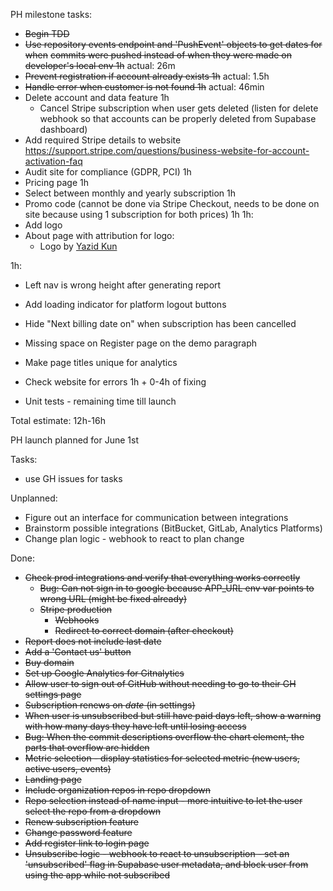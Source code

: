 
PH milestone tasks:

* ~~Begin TDD~~
* ~~Use repository events endpoint and 'PushEvent' objects to get dates for when~~
~~commits were pushed instead of when they were made on developer's local env 1h~~ actual: 26m
* ~~Prevent registration if account already exists 1h~~ actual: 1.5h
* ~~Handle error when customer is not found 1h~~ actual: 46min
* Delete account and data feature 1h
    * Cancel Stripe subscription when user gets deleted 
    (listen for delete webhook so that accounts can be properly deleted from Supabase dashboard)
* Add required Stripe details to website https://support.stripe.com/questions/business-website-for-account-activation-faq
* Audit site for compliance (GDPR, PCI) 1h
* Pricing page 1h
* Select between monthly and yearly subscription 1h
* Promo code (cannot be done via Stripe Checkout, needs to be done on site because using 1 subscription for both prices) 1h
1h: 
* Add logo
* About page with attribution for logo:
    * Logo by <a href="https://www.vecteezy.com/members/ykadesign">Yazid Kun</a>

1h:
* Left nav is wrong height after generating report
* Add loading indicator for platform logout buttons
* Hide "Next billing date on" when subscription has been cancelled
* Missing space on Register page on the demo paragraph
* Make page titles unique for analytics

* Check website for errors 1h + 0-4h of fixing
* Unit tests - remaining time till launch

Total estimate: 12h-16h

PH launch planned for June 1st

Tasks:

* use GH issues for tasks

Unplanned:

* Figure out an interface for communication between integrations
* Brainstorm possible integrations (BitBucket, GitLab, Analytics Platforms)
* Change plan logic - webhook to react to plan change

Done:

* ~~Check prod integrations and verify that everything works correctly~~
    * ~~Bug: Can not sign in to google because APP_URL env var points to wrong URL (might be fixed already)~~
    * ~~Stripe production~~
        * ~~Webhooks~~
        * ~~Redirect to correct domain (after checkout)~~
* ~~Report does not include last date~~
* ~~Add a 'Contact us' button~~
* ~~Buy domain~~
* ~~Set up Google Analytics for Gitnalytics~~
* ~~Allow user to sign out of GitHub without needing to go to their GH settings page~~
* ~~Subscription renews on _date_ (in settings)~~
* ~~When user is unsubscribed but still have paid days left, show a warning with
how many days they have left until losing access~~
* ~~Bug: When the commit descriptions overflow the chart <canvas/> element, the parts that overflow are hidden~~
* ~~Metric selection - display statistics for selected metric (new users, active users, events)~~
* ~~Landing page~~
* ~~Include organization repos in repo dropdown~~
* ~~Repo selection instead of name input - more intuitive to let the user select the repo from a dropdown~~
* ~~Renew subscription feature~~
* ~~Change password feature~~
* ~~Add register link to login page~~
* ~~Unsubscribe logic - webhook to react to unsubscription - set an 'unsubscribed' flag in Supabase user metadata,
 and block user from using the app while not subscribed~~